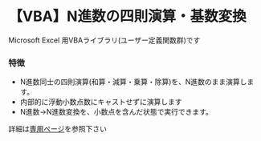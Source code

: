 # 【VBA】N進数の四則演算・基数変換

Microsoft Excel 用VBAライブラリ(ユーザー定義関数群)です

### 特徴

* N進数同士の四則演算(和算・減算・乗算・除算)を、N進数のまま演算します。
* 内部的に浮動小数点数にキャストせずに演算します
* N進数→N進数変換を、小数点を含んだ状態で実行できます。

詳細は[専用ページ](https://yakenohara.github.io/ExcelVBA-BaseNNumericString/)を参照下さい
